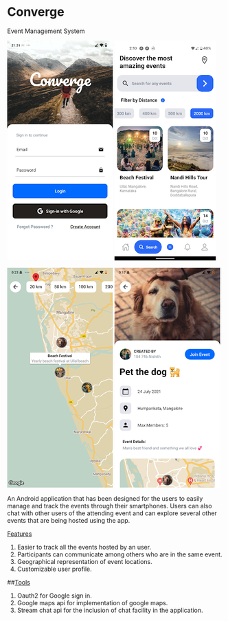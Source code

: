# Converge

Event Management System
<!-- [Final year project] -->

![login](./screenshots/login.png)
![search](./screenshots/search.png)

![map](./screenshots/Map.png)
![Event](./screenshots/Event.png)


An Android application that has been designed for the users to easily manage and track the events through their smartphones. Users can also chat with other users of the attending event and can explore several other events that are being hosted using the app.

<ins>Features</ins>
1. Easier to track all the events hosted by an user.
2. Participants can communicate among others who are in the same event.
3. Geographical representation of event locations.
4. Customizable user profile. 


##<ins>Tools</ins>

1. Oauth2 for Google sign in.
2. Google maps api for implementation of google maps.
3. Stream chat api for the inclusion of chat facility in the application.
